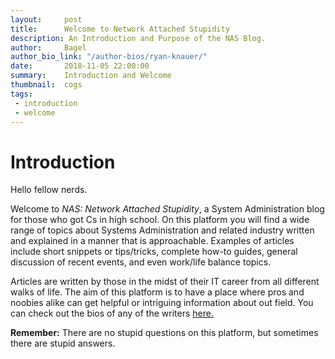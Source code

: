 ```yaml
---
layout:     post
title:      Welcome to Network Attached Stupidity
description: An Introduction and Purpose of the NAS Blog.
author:	    Bagel
author_bio_link: "/author-bios/ryan-knauer/"
date:       2018-11-05 22:00:00
summary:    Introduction and Welcome
thumbnail:  cogs
tags:
 - introduction
 - welcome
---
```


# Introduction

Hello fellow nerds.

Welcome to _NAS: Network Attached Stupidity_, a System Administration blog for those who got Cs in high school. On this platform you will find a wide range of topics about Systems Administration and related industry written and explained in a manner that is approachable. Examples of articles include short snippets or tips/tricks, complete how-to guides, general discussion of recent events, and even work/life balance topics.

Articles are written by those in the midst of their IT career from all different walks of life. The aim of this platform is to have a place where pros and noobies alike can get helpful or intriguing information about out field. You can check out the bios of any of the writers [here.](./author-bios)

**Remember:** There are no stupid questions on this platform, but sometimes there are stupid answers.

